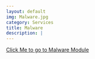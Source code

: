 ```yaml
---
layout: default
img: Malware.jpg
category: Services
title: Malware
description: |
---
```

  [Click Me to go to Malware Module](google.com) 

